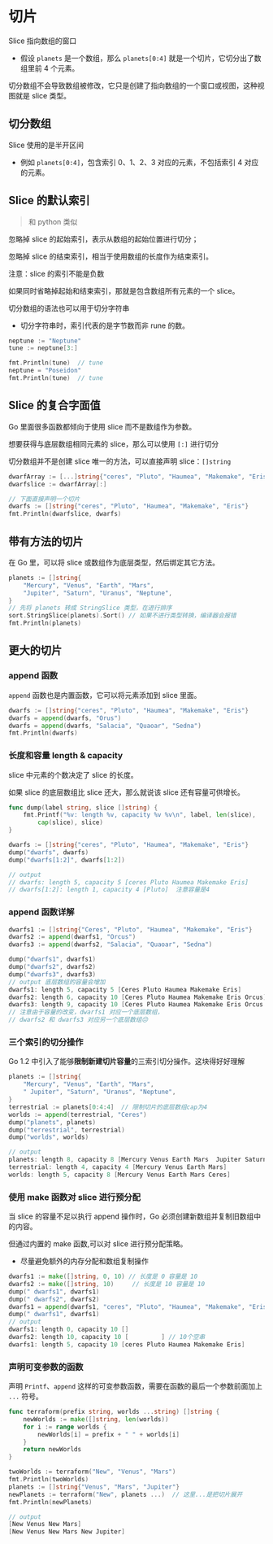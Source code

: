 # 切片

Slice 指向数组的窗口

- 假设 `planets` 是一个数组，那么 `planets[0:4]` 就是一个切片，它切分出了数组里前 4 个元素。

切分数组不会导致数组被修改，它只是创建了指向数组的一个窗口或视图，这种视图就是 slice 类型。

## 切分数组

Slice 使用的是半开区间

- 例如 `planets[0:4]`，包含索引 0、1、2、3 对应的元素，不包括索引 4 对应的元素。

## Slice 的默认索引

> 和 python 类似

忽略掉 slice 的起始索引，表示从数组的起始位置进行切分；

忽略掉 slice 的结束索引，相当于使用数组的长度作为结束索引。

注意：slice 的索引不能是负数

如果同时省略掉起始和结束索引，那就是包含数组所有元素的一个 slice。

切分数组的语法也可以用于切分字符串

- 切分字符串时，索引代表的是字节数而非 rune 的数。

```go
neptune := "Neptune"
tune := neptune[3:]

fmt.Println(tune)  // tune
neptune = "Poseidon"
fmt.Println(tune)  // tune
```

## Slice 的复合字面值

Go 里面很多函数都倾向于使用 slice 而不是数组作为参数。

想要获得与底层数组相同元素的 slice，那么可以使用 `[:]` 进行切分

切分数组并不是创建 slice 唯一的方法，可以直接声明 slice：`[]string`

```go
dwarfArray := [...]string{"ceres", "Pluto", "Haumea", "Makemake", "Eris"}
dwarfslice := dwarfArray[:]

// 下面直接声明一个切片
dwarfs := []string{"ceres", "Pluto", "Haumea", "Makemake", "Eris"}
fmt.Println(dwarfslice, dwarfs)
```

## 带有方法的切片

在 Go 里，可以将 slice 或数组作为底层类型，然后绑定其它方法。

```go
planets := []string{
    "Mercury", "Venus", "Earth", "Mars",
    "Jupiter", "Saturn", "Uranus", "Neptune",
}
// 先将 planets 转成 StringSlice 类型，在进行排序
sort.StringSlice(planets).Sort() // 如果不进行类型转换，编译器会报错
fmt.Println(planets)
```

## 更大的切片

### append 函数

`append` 函数也是内置函数，它可以将元素添加到 slice 里面。

```go
dwarfs := []string{"ceres", "Pluto", "Haumea", "Makemake", "Eris"}
dwarfs = append(dwarfs, "Orus")
dwarfs = append(dwarfs, "Salacia", "Quaoar", "Sedna")
fmt.Println(dwarfs)
```

### 长度和容量 length & capacity 

slice 中元素的个数决定了 slice 的长度。

如果 slice 的底层数组比 slice 还大，那么就说该 slice 还有容量可供增长。

```go
func dump(label string, slice []string) {
	fmt.Printf("%v: length %v, capacity %v %v\n", label, len(slice),
		cap(slice), slice)
}

dwarfs := []string{"ceres", "Pluto", "Haumea", "Makemake", "Eris"}
dump("dwarfs", dwarfs)
dump("dwarfs[1:2]", dwarfs[1:2])

// output
// dwarfs: length 5, capacity 5 [ceres Pluto Haumea Makemake Eris]
// dwarfs[1:2]: length 1, capacity 4 [Pluto]  注意容量是4
```

### append 函数详解

```go
dwarfs1 := []string{"Ceres", "Pluto", "Haumea", "Makemake", "Eris"}
dwarfs2 := append(dwarfs1, "Orcus")
dwarfs3 := append(dwarfs2, "Salacia", "Quaoar", "Sedna")

dump("dwarfs1", dwarfs1)
dump("dwarfs2", dwarfs2)
dump("dwarfs3", dwarfs3)
// output 底层数组的容量会增加
dwarfs1: length 5, capacity 5 [Ceres Pluto Haumea Makemake Eris]
dwarfs2: length 6, capacity 10 [Ceres Pluto Haumea Makemake Eris Orcus]
dwarfs3: length 9, capacity 10 [Ceres Pluto Haumea Makemake Eris Orcus Salacia Quaoar Sedna]
// 注意由于容量的改变，dwarfs1 对应一个底层数组，
// dwarfs2 和 dwarfs3 对应另一个底层数组😒
```

### 三个索引的切分操作

Go 1.2 中引入了能够**限制新建切片容量**的三索引切分操作。这块得好好理解

```go
planets := []string{
    "Mercury", "Venus", "Earth", "Mars",
    " Jupiter", "Saturn", "Uranus", "Neptune",
}
terrestrial := planets[0:4:4]  // 限制切片的底层数组cap为4
worlds := append(terrestrial, "Ceres")
dump("planets", planets)
dump("terrestrial", terrestrial)
dump("worlds", worlds)

// output
planets: length 8, capacity 8 [Mercury Venus Earth Mars  Jupiter Saturn Uranus Neptune]
terrestrial: length 4, capacity 4 [Mercury Venus Earth Mars]
worlds: length 5, capacity 8 [Mercury Venus Earth Mars Ceres]
```

### 使用 make 函数对 slice 进行预分配

当 slice 的容量不足以执行 append 操作时，Go 必须创建新数组并复制旧数组中的内容。

但通过内置的 make 函数,可以对 slice 进行预分配策略。

- 尽量避免额外的内存分配和数组复制操作

```go
dwarfs1 := make([]string, 0, 10) // 长度是 0 容量是 10
dwarfs2 := make([]string, 10)     // 长度是 10 容量是 10
dump(" dwarfs1", dwarfs1)
dump(" dwarfs2", dwarfs2)
dwarfs1 = append(dwarfs1, "ceres", "Pluto", "Haumea", "Makemake", "Eris")  // 在原来的基础上 append
dump(" dwarfs1", dwarfs1)
// output
dwarfs1: length 0, capacity 10 []
dwarfs2: length 10, capacity 10 [         ] // 10个空串
dwarfs1: length 5, capacity 10 [ceres Pluto Haumea Makemake Eris]
```

### 声明可变参数的函数

声明 `Printf`、`append` 这样的可变参数函数，需要在函数的最后一个参数前面加上 `...` 符号。

```go
func terraform(prefix string, worlds ...string) []string {
    newWorlds := make([]string, len(worlds))
    for i := range worlds {
        newWorlds[i] = prefix + " " + worlds[i]
    }
    return newWorlds
}

twoWorlds := terraform("New", "Venus", "Mars")
fmt.Println(twoWorlds)
planets := []string{"Venus", "Mars", "Jupiter"}
newPlanets := terraform("New", planets ...)  // 这里...是把切片展开
fmt.Println(newPlanets)

// output
[New Venus New Mars]
[New Venus New Mars New Jupiter]
```





